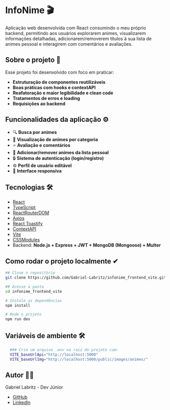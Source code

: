 # InfoNime 🎬 #

Aplicação web desenvolvida com React consumindo o meu próprio backend, permitindo aos usuários explorarem animes, visualizarem informações detalhadas, adicionarem/removerem títulos à sua lista de animes pessoal e interagirem com comentários e avaliações.

## Sobre o projeto 🧠

Esse projeto foi desenvolvido com foco em praticar:
- **Estruturação de componentes reutilizáveis**
- **Boas práticas com hooks e contextAPI**
- **Reafatoração e maior legibilidade e clean code**
- **Tratamentos de erros e loading**
- **Requisições ao backend**

## Funcionalidades da aplicação ⚙
- 🔍 **Busca por animes**
- 📂 **Visualização de animes por categoria**
- ⭐ **Avaliação e comentários**
- 📌 **Adicionar/remover animes da lista pessoal**
- 🔒 **Sistema de autenticação (login/registro)**
- ⚙️ **Perfil de usuário editável**
- 🎨 **Interface responsiva** 

## Tecnologias 🛠
- [React](https://reactjs.org/)
- [TypeScript](https://www.typescriptlang.org/)
- [ReactRouterDOM](https://reactrouter.com/)
- [Axios](https://axios-http.com/)
- [React Toastify](https://fkhadra.github.io/react-toastify/)
- [ContextAPI](https://reactjs.org/docs/context.html)
- [Vite](https://vitejs.dev/)
- [CSSModules]()
- Backend: **Node.js + Express + JWT + MongoDB (Mongoose) + Multer**

## Como rodar o projeto localmente ✔

```bash
## Clone o repositório
git clone https://github.com/Gabriel-Labritz/infonime_frontend_vite.git

## Acesse a pasta
cd infonime_frontend_vite

# Instale as dependências
npm install

# Rode o projeto
npm run dev

```

## Variáveis de ambiente 🛠

```bash
  ### Crie um arquivo .env na raiz do projeto com:
  VITE_baseUrlApi="http://localhost:5000"
  VITE_baseUrlImg="http://localhost:5000/public/images/animes/"
```

## Autor 🙋‍♂️
Gabriel Labritz - Dev Júnior
- [GitHub](https://github.com/Gabriel-Labritz)
- [LinkedIn](https://www.linkedin.com/in/gabriel-labritz-199499229/)

